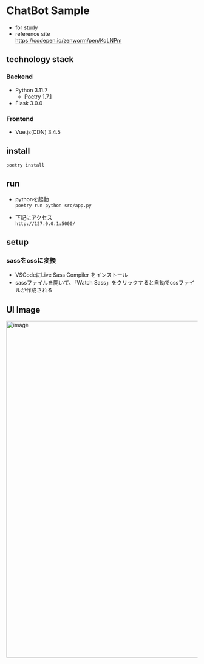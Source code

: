 # ChatBot Sample
- for study  
- reference site  
  https://codepen.io/zenworm/pen/KqLNPm

## technology stack
### Backend
- Python 3.11.7
  - Poetry 1.7.1
- Flask 3.0.0

### Frontend
- Vue.js(CDN) 3.4.5

## install
`poetry install`

## run
- pythonを起動  
`poetry run python src/app.py`

- 下記にアクセス  
`http://127.0.0.1:5000/`

## setup
### sassをcssに変換
- VSCodeにLive Sass Compiler をインストール
- sassファイルを開いて、「Watch Sass」をクリックすると自動でcssファイルが作成される

## UI Image
<img width="886" alt="image" src="https://github.com/saiken/chatbot-sample/assets/827936/daa1af98-32d2-40f5-8450-6e8d6617a6fc">
